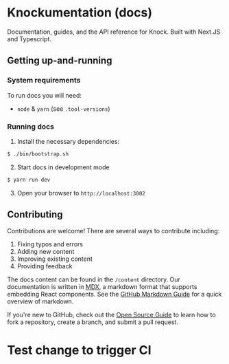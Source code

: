 # Knockumentation (docs)

Documentation, guides, and the API reference for Knock. Built with Next.JS and Typescript.

## Getting up-and-running

### System requirements

To run docs you will need:

- `node` & `yarn` (see `.tool-versions`)

### Running docs

1. Install the necessary dependencies:

```bash
$ ./bin/bootstrap.sh
```

2. Start docs in development mode

```bash
$ yarn run dev
```

3. Open your browser to `http://localhost:3002`

## Contributing

Contributions are welcome! There are several ways to contribute including:

1. Fixing typos and errors
1. Adding new content
1. Improving existing content
1. Providing feedback

The docs content can be found in the `/content` directory. Our documentation is written in [MDX](https://mdxjs.com/), a markdown format that supports embedding React components. See the [GitHub Markdown Guide](https://docs.github.com/en/get-started/writing-on-github/getting-started-with-writing-and-formatting-on-github/basic-writing-and-formatting-syntax) for a quick overview of markdown.

If you're new to GitHub, check out the [Open Source Guide](https://opensource.guide/how-to-contribute/#opening-a-pull-request) to learn how to fork a repository, create a branch, and submit a pull request.
# Test change to trigger CI
